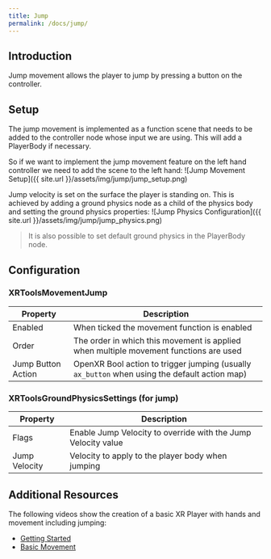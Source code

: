 ```yaml
---
title: Jump
permalink: /docs/jump/
---
```



## Introduction
Jump movement allows the player to jump by pressing a button on the controller.

## Setup
The jump movement is implemented as a function scene that needs to be added
to the controller node whose input we are using. This will add a PlayerBody if
necessary.

So if we want to implement the jump movement feature on the left hand
controller we need to add the scene to the left hand:
![Jump Movement Setup]({{ site.url }}/assets/img/jump/jump_setup.png)

Jump velocity is set on the surface the player is standing on. This is achieved
by adding a ground physics node as a child of the physics body and setting the
ground physics properties:
![Jump Physics Configuration]({{ site.url }}/assets/img/jump/jump_physics.png)

> It is also possible to set default ground physics in the PlayerBody node.

## Configuration

### XRToolsMovementJump

| Property | Description |
| ---- | ------------ |
| Enabled            | When ticked the movement function is enabled |
| Order              | The order in which this movement is applied when multiple movement functions are used |
| Jump Button Action | OpenXR Bool action to trigger jumping (usually `ax_button` when using the default action map) |

### XRToolsGroundPhysicsSettings (for jump)

| Property | Description |
| ---- | ------------ |
| Flags          | Enable Jump Velocity to override with the Jump Velocity value |
| Jump Velocity  | Velocity to apply to the player body when jumping |


## Additional Resources

The following videos show the creation of a basic XR Player with hands and movement including jumping:
* [Getting Started](https://youtu.be/VrpySdMcdyw)
* [Basic Movement](https://youtu.be/29qlCRw2TpE)

